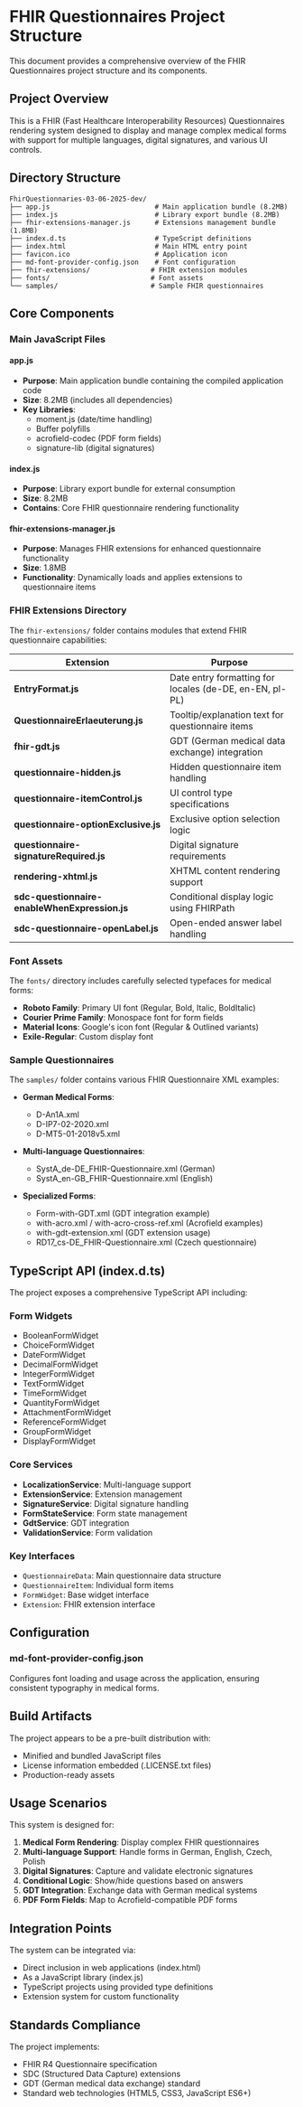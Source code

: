 # FHIR Questionnaires Project Structure

This document provides a comprehensive overview of the FHIR Questionnaires project structure and its components.

## Project Overview

This is a FHIR (Fast Healthcare Interoperability Resources) Questionnaires rendering system designed to display and manage complex medical forms with support for multiple languages, digital signatures, and various UI controls.

## Directory Structure

```
FhirQuestionnaries-03-06-2025-dev/
├── app.js                          # Main application bundle (8.2MB)
├── index.js                        # Library export bundle (8.2MB)
├── fhir-extensions-manager.js      # Extensions management bundle (1.8MB)
├── index.d.ts                      # TypeScript definitions
├── index.html                      # Main HTML entry point
├── favicon.ico                     # Application icon
├── md-font-provider-config.json    # Font configuration
├── fhir-extensions/               # FHIR extension modules
├── fonts/                         # Font assets
└── samples/                       # Sample FHIR questionnaires
```

## Core Components

### Main JavaScript Files

#### app.js
- **Purpose**: Main application bundle containing the compiled application code
- **Size**: 8.2MB (includes all dependencies)
- **Key Libraries**: 
  - moment.js (date/time handling)
  - Buffer polyfills
  - acrofield-codec (PDF form fields)
  - signature-lib (digital signatures)

#### index.js
- **Purpose**: Library export bundle for external consumption
- **Size**: 8.2MB
- **Contains**: Core FHIR questionnaire rendering functionality

#### fhir-extensions-manager.js
- **Purpose**: Manages FHIR extensions for enhanced questionnaire functionality
- **Size**: 1.8MB
- **Functionality**: Dynamically loads and applies extensions to questionnaire items

### FHIR Extensions Directory

The `fhir-extensions/` folder contains modules that extend FHIR questionnaire capabilities:

| Extension | Purpose |
|-----------|---------|
| **EntryFormat.js** | Date entry formatting for locales (de-DE, en-EN, pl-PL) |
| **QuestionnaireErlaeuterung.js** | Tooltip/explanation text for questionnaire items |
| **fhir-gdt.js** | GDT (German medical data exchange) integration |
| **questionnaire-hidden.js** | Hidden questionnaire item handling |
| **questionnaire-itemControl.js** | UI control type specifications |
| **questionnaire-optionExclusive.js** | Exclusive option selection logic |
| **questionnaire-signatureRequired.js** | Digital signature requirements |
| **rendering-xhtml.js** | XHTML content rendering support |
| **sdc-questionnaire-enableWhenExpression.js** | Conditional display logic using FHIRPath |
| **sdc-questionnaire-openLabel.js** | Open-ended answer label handling |

### Font Assets

The `fonts/` directory includes carefully selected typefaces for medical forms:

- **Roboto Family**: Primary UI font (Regular, Bold, Italic, BoldItalic)
- **Courier Prime Family**: Monospace font for form fields
- **Material Icons**: Google's icon font (Regular & Outlined variants)
- **Exile-Regular**: Custom display font

### Sample Questionnaires

The `samples/` folder contains various FHIR Questionnaire XML examples:

- **German Medical Forms**:
  - D-An1A.xml
  - D-IP7-02-2020.xml
  - D-MT5-01-2018v5.xml

- **Multi-language Questionnaires**:
  - SystA_de-DE_FHIR-Questionnaire.xml (German)
  - SystA_en-GB_FHIR-Questionnaire.xml (English)

- **Specialized Forms**:
  - Form-with-GDT.xml (GDT integration example)
  - with-acro.xml / with-acro-cross-ref.xml (Acrofield examples)
  - with-gdt-extension.xml (GDT extension usage)
  - RD17_cs-DE_FHIR-Questionnaire.xml (Czech questionnaire)

## TypeScript API (index.d.ts)

The project exposes a comprehensive TypeScript API including:

### Form Widgets
- BooleanFormWidget
- ChoiceFormWidget
- DateFormWidget
- DecimalFormWidget
- IntegerFormWidget
- TextFormWidget
- TimeFormWidget
- QuantityFormWidget
- AttachmentFormWidget
- ReferenceFormWidget
- GroupFormWidget
- DisplayFormWidget

### Core Services
- **LocalizationService**: Multi-language support
- **ExtensionService**: Extension management
- **SignatureService**: Digital signature handling
- **FormStateService**: Form state management
- **GdtService**: GDT integration
- **ValidationService**: Form validation

### Key Interfaces
- `QuestionnaireData`: Main questionnaire data structure
- `QuestionnaireItem`: Individual form items
- `FormWidget`: Base widget interface
- `Extension`: FHIR extension interface

## Configuration

### md-font-provider-config.json
Configures font loading and usage across the application, ensuring consistent typography in medical forms.

## Build Artifacts

The project appears to be a pre-built distribution with:
- Minified and bundled JavaScript files
- License information embedded (.LICENSE.txt files)
- Production-ready assets

## Usage Scenarios

This system is designed for:
1. **Medical Form Rendering**: Display complex FHIR questionnaires
2. **Multi-language Support**: Handle forms in German, English, Czech, Polish
3. **Digital Signatures**: Capture and validate electronic signatures
4. **Conditional Logic**: Show/hide questions based on answers
5. **GDT Integration**: Exchange data with German medical systems
6. **PDF Form Fields**: Map to Acrofield-compatible PDF forms

## Integration Points

The system can be integrated via:
- Direct inclusion in web applications (index.html)
- As a JavaScript library (index.js)
- TypeScript projects using provided type definitions
- Extension system for custom functionality

## Standards Compliance

The project implements:
- FHIR R4 Questionnaire specification
- SDC (Structured Data Capture) extensions
- GDT (German medical data exchange) standard
- Standard web technologies (HTML5, CSS3, JavaScript ES6+)